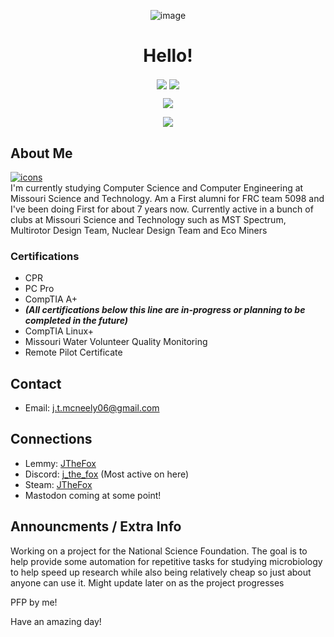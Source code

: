<p align="center">
  <img align="center" src="https://media.tenor.com/T2SpoqtLFbQAAAAC/fox-cute.gif" alt="image"/>
  <h1 align="center">Hello!</h1>
</p>

<p align="center">
  <img align="center" src="https://komarev.com/ghpvc/?username=J-The-Fox&color=ffa000&label=Visits&style=flat-square">
  <img src="https://img.shields.io/github/last-commit/J-The-Fox/J-The-Fox?color=ffa000&label=Latest%20Commit&logo=Furry%20Network&logoColor=ffa000&style=flat-square" align="center"/>
</p>

<p align="center">
  <img align="center" src="https://github-readme-stats-sigma-five.vercel.app/api?username=J-The-Fox&count_private=true&title_color=ffa000&text_color=ffa000&bg_color=000000"/>
</p>

<p align="center">
  <img align="center" src="https://github-readme-stats-sigma-five.vercel.app/api/top-langs/?username=J-The-Fox&title_color=ffa000&text_color=ffa000&icon_color=00ff32&bg_color=000000&layout=compact">
</p>

<!--- 
I know I should use html or markdown throughout the entire thing but I need the centering of hmtl but don't need it for everything. So I just use markdown for the rest. 
Lazy I know, but it works
--->

## About Me
[![icons](https://skillicons.dev/icons?i=py,java,linux,raspberrypi,arduino,discord,blender,vscode,github)](https://skillicons.dev)  
I'm currently studying Computer Science and Computer Engineering at Missouri Science and Technology. Am a First alumni for FRC team 5098 and I've been doing First for about 7 years now. Currently active in a bunch of clubs at Missouri Science and Technology such as MST Spectrum, Multirotor Design Team, Nuclear Design Team and Eco Miners

### Certifications
- CPR
- PC Pro
- CompTIA A+
- ***(All certifications below this line are in-progress or planning to be completed in the future)***
- CompTIA Linux+
- Missouri Water Volunteer Quality Monitoring
- Remote Pilot Certificate

## Contact
- Email: j.t.mcneely06@gmail.com

## Connections
- Lemmy: [JTheFox](https://lemmy.world/u/JTheFox)
- Discord: [j_the_fox](https://discord.com/users/586954526448156683) (Most active on here)
- Steam: [JTheFox](https://steamcommunity.com/profiles/76561199275602603/)
- Mastodon coming at some point!

## Announcments / Extra Info
Working on a project for the National Science Foundation. The goal is to help provide some automation for repetitive tasks for studying microbiology to help speed up research while also being relatively cheap so just about anyone can use it. Might update later on as the project progresses

PFP by me!

Have an amazing day!
<!---
J-The-Fox/J-The-Fox is a ✨ special ✨ repository because its `README.md` (this file) appears on your GitHub profile.
You can click the Preview link to take a look at your changes.
--->
